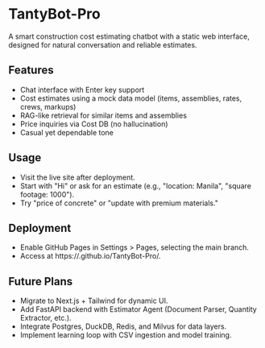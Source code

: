 # TantyBot-Pro

A smart construction cost estimating chatbot with a static web interface, designed for natural conversation and reliable estimates.

## Features
- Chat interface with Enter key support
- Cost estimates using a mock data model (items, assemblies, rates, crews, markups)
- RAG-like retrieval for similar items and assemblies
- Price inquiries via Cost DB (no hallucination)
- Casual yet dependable tone

## Usage
- Visit the live site after deployment.
- Start with "Hi" or ask for an estimate (e.g., "location: Manila", "square footage: 1000").
- Try "price of concrete" or "update with premium materials."

## Deployment
- Enable GitHub Pages in Settings > Pages, selecting the main branch.
- Access at https://<your-username>.github.io/TantyBot-Pro/.

## Future Plans
- Migrate to Next.js + Tailwind for dynamic UI.
- Add FastAPI backend with Estimator Agent (Document Parser, Quantity Extractor, etc.).
- Integrate Postgres, DuckDB, Redis, and Milvus for data layers.
- Implement learning loop with CSV ingestion and model training.
